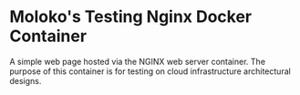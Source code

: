 # Moloko's Testing Nginx Docker Container

A simple web page hosted via the NGINX web server container. The purpose of this container is for testing on cloud infrastructure architectural designs. 
